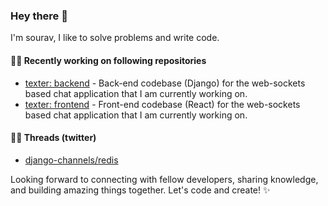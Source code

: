 ### Hey there 👋

I'm sourav, I like to solve problems and write code.

#### 👨‍💻 Recently working on following repositories
- [texter: backend](https://github.com/sourav-py/texter_backend) - Back-end codebase (Django) for the web-sockets based chat application that I am currently working on.
- [texter: frontend](https://github.com/sourav-py/texter_frontend) - Front-end codebase (React) for the web-sockets based chat application that I am currently working on.

#### 📃🧵 Threads (twitter)
- [django-channels/redis](https://twitter.com/maroonspider/status/1733844857318199611) 

Looking forward to connecting with fellow developers, sharing knowledge, and building amazing things together. Let's code and create! ✨






